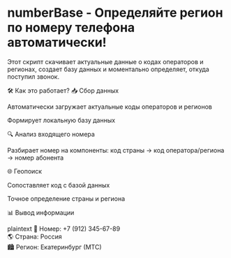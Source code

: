 ﻿# numberBase - Определяйте регион по номеру телефона автоматически!

Этот скрипт скачивает актуальные данные о кодах операторов и регионах, создает базу данных и моментально определяет, откуда поступил звонок.

🛠 Как это работает?
📥 Сбор данных

Автоматически загружает актуальные коды операторов и регионов

Формирует локальную базу данных

🔍 Анализ входящего номера

Разбирает номер на компоненты: код страны → код оператора/региона → номер абонента

🌐 Геопоиск

Сопоставляет код с базой данных

Точное определение страны и региона

📊 Вывод информации

plaintext
📱 Номер: +7 (912) 345-67-89  
🌎 Страна: Россия  
🏙 Регион: Екатеринбург (МТС)
